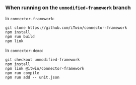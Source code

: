 ### When running on the `unmodified-framework` branch

In `connector-framework`:

```
git clone https://github.com/iTwin/connector-framework
npm install
npm run build
npm link
```

In `connector-demo`:

```
git checkout unmodified-framework
npm install
npm link @itwin/connector-framework
npm run compile
npm run add -- unit.json
```
